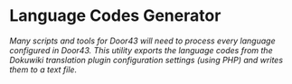 Language Codes Generator
========================

*Many scripts and tools for Door43 will need to process every language configured in Door43. 
This utility exports the language codes from the Dokuwiki translation plugin configuration 
settings (using PHP) and writes them to a text file.*

